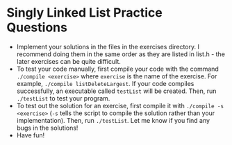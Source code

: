 # Singly Linked List Practice Questions

- Implement your solutions in the files in the exercises directory. I recommend doing them in the same order as they are listed in list.h - the later exercises can be quite difficult.
- To test your code manually, first compile your code with the command `./compile <exercise>` where `exercise` is the name of the exercise. For example, `./compile listDeleteLargest`. If your code compiles successfully, an executable called `testList` will be created. Then, run `./testList` to test your program.
- To test out the solution for an exercise, first compile it with `./compile -s <exercise>` (`-s` tells the script to compile the solution rather than your implementation). Then, run `./testList`. Let me know if you find any bugs in the solutions!
- Have fun!
